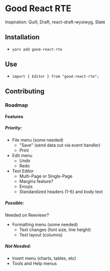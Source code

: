 # Good React RTE

Inspiration: Quill, Draft, react-draft-wysiwyg, Slate

## Installation

- `yarn add good-react-rte`

## Use

- `import { Editor } from "good-react-rte";`

## Contributing

### Roadmap

#### Features

##### Priority:

- File menu (some needed)
  - "Save" (send data out via event handler)
  - Print
- Edit menu
  - Undo
  - Redo
- Text Editor
  - Multi-Page or Single-Page
  - Margins feature?
  - Emojis
  - Standardized headers (1-6) and body text

##### Possible:
Needed on Reeviewr?

- Formatting menu (some needed)
  - Text changes (font size, line height)
  - Text layout (columns)

##### Not Needed:

- Insert menu (charts, tables, etc)
- Tools and Help menus

